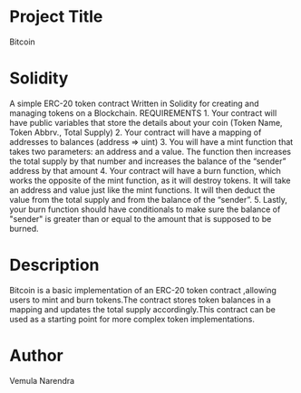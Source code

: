 # Project Title
Bitcoin

# Solidity
A simple ERC-20 token contract Written in Solidity for creating and managing tokens on a Blockchain.
REQUIREMENTS
    1. Your contract will have public variables that store the details about your coin (Token Name, Token Abbrv., Total Supply)
    2. Your contract will have a mapping of addresses to balances (address => uint)
    3. You will have a mint function that takes two parameters: an address and a value. 
       The function then increases the total supply by that number and increases the balance 
       of the “sender” address by that amount
    4. Your contract will have a burn function, which works the opposite of the mint function, as it will destroy tokens. 
       It will take an address and value just like the mint functions. It will then deduct the value from the total supply 
       and from the balance of the “sender”.
    5. Lastly, your burn function should have conditionals to make sure the balance of "sender" is greater than or equal 
       to the amount that is supposed to be burned.

# Description
Bitcoin is a basic implementation of an ERC-20 token contract ,allowing users to mint and burn tokens.The contract stores token balances in a mapping and updates the total supply accordingly.This contract can be used as a starting point for more complex token implementations.

# Author
Vemula Narendra 
